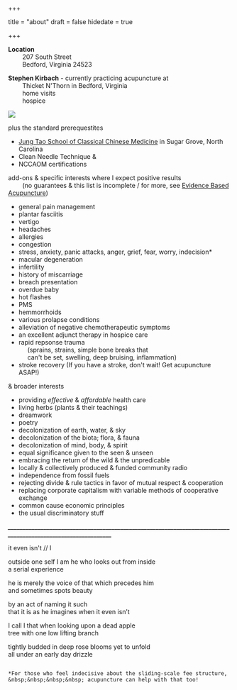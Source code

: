 +++

title = "about"
draft = false
hidedate = true

+++

**Location**  
&emsp;&emsp; 207 South Street  
&emsp;&emsp; Bedford, Virginia 24523  

**Stephen Kirbach** - currently practicing acupuncture at  
&emsp;&emsp; Thicket N'Thorn in Bedford, Virginia   
&emsp;&emsp; home visits  
&emsp;&emsp; hospice

![](/images/doublechild.gif#center)  

plus the standard prerequestites

* [Jung Tao School of Classical Chinese Medicine](https://jungtao.edu/) in Sugar Grove, North Carolina
* Clean Needle Technique &
* NCCAOM certifications

add-ons & specific interests where I expect positive results  
&emsp;&emsp; (no guarantees & this list is incomplete / for more, see [Evidence Based Acupuncture](https://www.evidencebasedacupuncture.org/present-research/acupuncture-scientific-evidence/))

* general pain management
* plantar fasciitis
* vertigo
* headaches
* allergies
* congestion
* stress, anxiety, panic attacks, anger, grief, fear, worry, indecision*
* macular degeneration
* infertility
* history of miscarriage
* breach presentation
* overdue baby
* hot flashes
* PMS
* hemmorrhoids
* various prolapse conditions
* alleviation of negative chemotherapeutic symptoms
* an excellent adjunct therapy in hospice care
* rapid repsonse trauma <br>
&nbsp;&nbsp;&nbsp;&nbsp; (sprains, strains, simple bone breaks that <br>
&nbsp;&nbsp;&nbsp;&nbsp; can't be set, swelling, deep bruising, inflammation)
* stroke recovery (If you have a stroke, don't wait! Get acupuncture ASAP!)

& broader interests

* providing _effective_ & _affordable_ health care
* living herbs (plants & their teachings)
* dreamwork
* poetry
* decolonization of earth, water, & sky
* decolonization of the biota; flora, & fauna
* decolonization of mind, body, & spirit
* equal significance given to the seen & unseen
* embracing the return of the wild & the unpredicable
* locally & collectively produced & funded community radio
* independence from fossil fuels
* rejecting divide & rule tactics in favor of mutual respect & cooperation
* replacing corporate capitalism with variable methods of cooperative exchange
* common cause economic principles
* the usual discriminatory stuff  

***______________________________________________________________________________________________________________***

it even isn't // I  

outside one self I am he who looks out from inside  
a serial experience  
  
he is merely the voice of that which precedes him  
and sometimes spots beauty  
  
by an act of naming it such  
that it is as he imagines when it even isn’t  
  
I call I that when looking upon a dead apple  
tree with one low lifting branch  
  
tightly budded in deep rose blooms yet to unfold  
all under an early day drizzle

~~~//

*For those who feel indecisive about the sliding-scale fee structure,  
&nbsp;&nbsp;&nbsp;&nbsp; acupuncture can help with that too!
